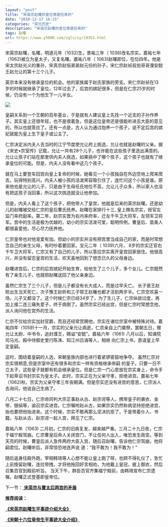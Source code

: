 ```yaml
---
layout: "post"
title: "宋英宗赵曙的皇位竟是捡来的"
date: "2018-12-17 16:15"
categories: "宋元历史"
description: "宋英宗赵曙的皇位竟是捡来的"
tags: 赵曙
url: https://www.y5000.com/zgls/sy/19353.html
---
```






宋英宗赵曙，名曙，明道元年（1032)生，景祐三年（ 1036)改名宗实，嘉祐七年（1062)被立为皇太子，又复名曙。嘉祐八年（
1063)赵曙即位，在位四年。他是宋太宗赵光义的重孙，宋真宗赵恒弟弟赵元份的孙子，宋仁宗赵祯叔伯哥哥濮安懿王赵允让的第十三个儿子。

英宗本来没有继承皇位的机会。他的家族属于赵氏家族的旁支。宋仁宗赵祯在13岁的时候就继承了皇位，12年过去了，后宫的嫔妃很多，但是在仁宗25岁的时侯，仍没有一个为他生下一儿半女。

![](https://img.y5000.com/uploads/allimg/170417/8-1F41F93441117.jpg)

皇嗣关系到一个王朝的百年基业，于是就有人建议皇上先找一个近支的子孙作养子。其实皇上还很年轻，也不是很着急，但是这位皇帝还是很能听进去大臣的意见的，所以也就答应了。还有一点是，古人认为通过抱养一个孩子，说不定后宫的嫔妃就能为皇上生下皇子或公主了。

仁宗决定派内夫人去当时的江宁节度使允让府上挑选，允让也就是赵曙的父亲。据《宋史•宗室传》记载，允让一共有28个儿子，也许能在这些孩子里选出满意的。允让让孩子们站在那里供内夫人挑选，如果挑中了哪个孩子，这个孩子也就有了继承皇位的可能。但是，内夫人没有看中这几个孩子。

就在马上要登车回宫向皇上复命的时候，她看见一个小孩独自在外边空地上爬来爬去，玩得特别高兴。内夫人被小孩的活泼笑容吸引住了，连忙问这个小孩是谁。原来他也是允让的儿子，只是由于生母任氏地位不高，允让儿子众多，所以家人也没有把这孩子当回事，所以这次挑选就没让他参加。

但是，内夫人看上了这个孩子，把他带人了皇宫，他就是后来的英宗赵曙。还是幼儿的赵曙被交给仁宗的皇后曹氏抚养。赵曙在家排行十三,
皇上赐名宗实，授官左监门率府副率。第二年，赵宗实晋为右内率府率，迁左千牛卫大将军，左领军卫将军。宫中的生活是极为优越的，幼小的宗实活泼可爱，聪明伶例，曹皇后、苗美人都很喜爱他，尽心尽力抚养他。

仁宗皇帝也对他宠爱有加。但幼小的宗实并没有把宫里当成自己的家，而是时常想念自己的亲生父母，有时吵着要回家。宝元二年（ 1039)六月，
8岁的宗实迁官右千牛卫大将军，仁宗又有了自己的儿子，所以答应宗实离开皇宫回家居住。他很高兴，并没有留恋皇宫的生活，欢天喜地回到了想念已久的父母身边。

赵曙进宫后，仁宗的后宫嫔妃开始生育，给他生了三个儿子，多个女儿。仁宗既然有了亲生儿子，也就把赵曙送回了他父亲身边。

虽然仁宗生了三个儿子，但是儿子都没有长大成人，而是过早夭亡。
长子褒王赵昉出生当天死亡，次子豫王赵昕和三子鄂王赵曦也都才活到两岁半。仁宗空欢喜一场，儿子又都没了。这个时候仁宗已经34岁了，为了生儿子，仁宗纵欲过度，再加上接二连三痛失爱子，终于病倒了。虽然宗实已经出宫，但是仁宗时常想念他，派人询问他在宫外的生活。

仁宗不仅给宗实加封官爵，而且还经常赏赐他，宗实在诸位宗室中被特殊对待。嘉祐四年（1059)十一月，宗实的父亲允让病逝，仁宗亲自上门奠祭，罢朝五日，赠允让太尉、中书令，追封濮王，赐谥“安懿”。嘉祐六年（1061)
八月以后，知谏院司马光、殿中侍御史里行陈洙、知江州吕诲等人，相继 向仁宗上书，恳请皇上早定皇嗣。

这时，围绕着皇嗣的人选，宋朝皇族内部也进行着紧锣密鼓地争夺。 虽然仁宗对宗实很柄意,但是宗室中还有很多和宗实一样有资格继承帝嗣
的皇子。只要一日不立太子，这些皇子就都有机会继承皇位。但是仁宗一门心思放在宗实身上，命令手下起草诏书封宗实为皇太子。此时，宗实正在为父亲守孝，拒绝进宫。嘉祐七年（1062)秋，宗实为父亲守孝三年丧期满。但是宗实还没有进宫的意思，仁宗派人去询问，他说自己生病了。

八月二十七日，仁宗命同判大宗正事赵从古、赵宗谔等人，携带皇子的袭衣、金带、银绢等，谕召宗实进宫。仁宗嘱咐赵从古，如果宗实仍然称病坚持拒绝进宫，抬也要把他抬进来。这个时候，宗实不敢再那么坚决抗拒了，于是带着仆人、书籍，与赵从古、赵宗谔一起人宫，拜见了仁宗。

嘉祐八年（1063)
二月初，仁宗的旧病复发，越来越严重。三月二十九日夜，仁宗于福宁殿驾崩。仁宗曹皇后命人关闭宫门，不让任何人出入，唯恐发生政变。等到天亮的时候，曹皇后派人急传两府大臣入宫，随后召赵曙，告诉他仁宗驾崩，他将嗣君位。赵曙听后，非常惊恐地连声说
道：“我不敢为！我不敢为！”

随后返身往殿外跑，宰相韩琦等人心想不能让皇上跑了呀，也顾不得礼仪了，急忙上前挽留赵曙，连拉带拽，才将他拖回好言相劝，为他戴上皇冠，披上御衣，然后召集百官到殿前听旨。
当天下午，群臣百官齐集福宁殿前，由韩琦宣布仁宗遗嘱，赵曙正式登基即皇帝位。

下一节：[ **宋英宗与曹太后两宫的矛盾**](https://www.y5000.com/zgls/sy/19354.html?1492394165)

**推荐阅读：**

**[《宋英宗赵曙生平事迹介绍大全》](https://www.y5000.com/zgls/mrzj/19364.html?1492398310)**

[**《宋朝十六位皇帝生平事迹大全介绍》**](https://www.y5000.com/zgls/mq/19310.html?1492159860)
